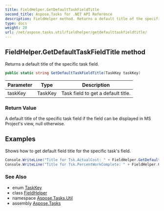 ```yaml
---
title: FieldHelper.GetDefaultTaskFieldTitle
second_title: Aspose.Tasks for .NET API Reference
description: FieldHelper method. Returns a default title of the specific task field
type: docs
weight: 20
url: /net/aspose.tasks.util/fieldhelper/getdefaulttaskfieldtitle/
---
```

## FieldHelper.GetDefaultTaskFieldTitle method

Returns a default title of the specific task field.

```csharp
public static string GetDefaultTaskFieldTitle(TaskKey taskKey)
```

| Parameter | Type | Description |
| --- | --- | --- |
| taskKey | TaskKey | Task field to get a default title. |

### Return Value

A default title of the specific task field if the field can be displayed in MS Project's view, null otherwise.

## Examples

Shows how to get default field title for the specific task's field.

```csharp
Console.WriteLine("Title for Tsk.ActualCost: " + FieldHelper.GetDefaultTaskFieldTitle(Tsk.ActualCost.KeyType));
Console.WriteLine("Title for Tsk.PercentWorkComplete: " + FieldHelper.GetDefaultTaskFieldTitle(Tsk.PercentWorkComplete.KeyType));
```

### See Also

* enum [TaskKey](../../../aspose.tasks/taskkey/)
* class [FieldHelper](../)
* namespace [Aspose.Tasks.Util](../../fieldhelper/)
* assembly [Aspose.Tasks](../../../)


